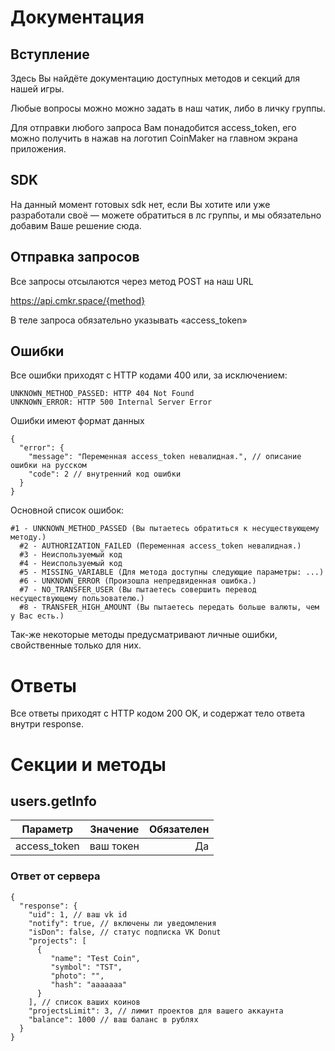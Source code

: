 # Документация

## Вступление
Здесь Вы найдёте документацию доступных методов и секций для нашей игры.

Любые вопросы можно можно задать в наш чатик, либо в личку группы.

Для отправки любого запроса Вам понадобится access_token, его можно получить в нажав на логотип CoinMaker на главном экрана приложения.

## SDK
На данный момент готовых sdk нет, если Вы хотите или уже разработали своё — можете обратиться в лс группы, и мы обязательно добавим Ваше решение сюда.

## Отправка запросов
Все запросы отсылаются через метод POST на наш URL

https://api.cmkr.space/{method}

В теле запроса обязательно указывать «access_token»

## Ошибки
Все ошибки приходят с HTTP кодами 400 или, за исключением:

    UNKNOWN_METHOD_PASSED: HTTP 404 Not Found
    UNKNOWN_ERROR: HTTP 500 Internal Server Error
Ошибки имеют формат данных

    { 
      "error": { 
        "message": "Переменная access_token невалидная.", // описание ошибки на русском
        "code": 2 // внутренний код ошибки
      } 
    }
Основной список ошибок:

    #1 - UNKNOWN_METHOD_PASSED (Вы пытаетесь обратиться к несуществующему методу.)
	  #2 - AUTHORIZATION_FAILED (Переменная access_token невалидная.)
	  #3 - Неиспользуемый код
	  #4 - Неиспользуемый код
	  #5 - MISSING_VARIABLE (Для метода доступны следующие параметры: ...)
	  #6 - UNKNOWN_ERROR (Произошла непредвиденная ошибка.)
	  #7 - NO_TRANSFER_USER (Вы пытаетесь совершить перевод несуществующему пользователю.)
	  #8 - TRANSFER_HIGH_AMOUNT (Вы пытаетесь передать больше валюты, чем у Вас есть.)
    
Так-же некоторые методы предусматривают личные ошибки, свойственные только для них.

# Ответы
Все ответы приходят с HTTP кодом 200 OK, и содержат тело ответа внутри response.

# Секции и методы
## users.getInfo
| Параметр       | Значение                | Обязателен |
| ------------- |:------------------:| -----:|
| access_token     | ваш токен    | Да |

### Ответ от сервера
```
{ 
  "response": { 
    "uid": 1, // ваш vk id
    "notify": true, // включены ли уведомления
    "isDon": false, // статус подписка VK Donut
    "projects": [
      {
         "name": "Test Coin",
         "symbol": "TST",
         "photo": "",
         "hash": "aaaaaaa"
      }
    ], // список ваших коинов
    "projectsLimit": 3, // лимит проектов для вашего аккаунта
    "balance": 1000 // ваш баланс в рублях
  } 
}
```

